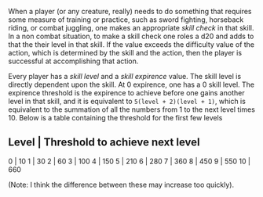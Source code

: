 When a player (or any creature, really) needs to do something that requires some
measure of training or practice, such as sword fighting, horseback riding, or
combat juggling, one makes an appropriate *skill check* in that skill. In a non
combat situation, to make a skill check one roles a d20 and adds to that the
their level in that skill. If the value exceeds the difficulty value of the
action, which is determined by the skill and the action, then the player is
successful at accomplishing that action.

Every player has a *skill level* and a *skill expirence* value. The skill level
is directly dependent upon the skill. At 0 expirence, one has a 0 skill level.
The expirence threshold is the expirence to achieve before one gains another level
in that skill, and it is equivalent to `5(level + 2)(level + 1)`, which is equivalent
to the summation of all the numbers from 1 to the next level times 10. Below is
a table containing the threshold for the first few levels

Level | Threshold to achieve next level
---------------------------------------
0     | 10
1     | 30
2     | 60
3     | 100
4     | 150
5     | 210
6     | 280
7     | 360
8     | 450
9     | 550
10    | 660

(Note: I think the difference between these may increase too quickly).

